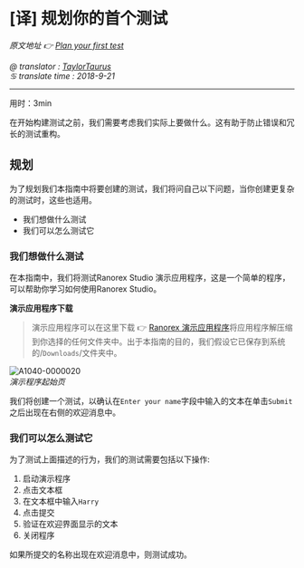 # [译] 规划你的首个测试

*原文地址 👉 [Plan your first test][0]*

*@ translator : [TaylorTaurus](https://github.com/taylortaurus)*    
*♋ translate time : 2018-9-21*    

---

用时：3min

在开始构建测试之前，我们需要考虑我们实际上要做什么。这有助于防止错误和冗长的测试重构。


## 规划

为了规划我们本指南中将要创建的测试，我们将问自己以下问题，当你创建更复杂的测试时，这些也适用。

- 我们想做什么测试
- 我们可以怎么测试它

### 我们想做什么测试

在本指南中，我们将测试Ranorex Studio 演示应用程序，这是一个简单的程序，可以帮助你学习如何使用Ranorex Studio。


**演示应用程序下载**  
>  演示应用程序可以在这里下载 👉 [Ranorex 演示应用程序][1]将应用程序解压缩到你选择的任何文件夹中。出于本指南的目的，我们假设它已保存到系统的/`Downloads`/文件夹中。

![A1040-0000020](https://gitee.com/taylortaurus/RX_UserGuide_GitBook_Picbed/raw/master/Ranorizeyourselfin20minutes/A1040-0000020.png)  
*演示程序起始页*  

我们将创建一个测试，以确认在`Enter your name`字段中输入的文本在单击`Submit`之后出现在右侧的欢迎消息中。

### 我们可以怎么测试它

为了测试上面描述的行为，我们的测试需要包括以下操作:

1. 启动演示程序
2. 点击文本框
3. 在文本框中输入`Harry`
4. 点击提交
5. 验证在欢迎界面显示的文本
6. 关闭程序

如果所提交的名称出现在欢迎消息中，则测试成功。



[0]: https://www.ranorex.com/help/latest/ranorex-studio-fundamentals/ranorize-20-minutes/3-plan-first-test/
[1]: https://www.ranorex.com/rx-media/rx-user-guide/latest/download/RxDemoApp.zip